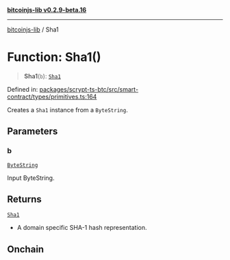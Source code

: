 [**bitcoinjs-lib v0.2.9-beta.16**](../README.md)

***

[bitcoinjs-lib](../README.md) / Sha1

# Function: Sha1()

> **Sha1**(`b`): [`Sha1`](../type-aliases/Sha1.md)

Defined in: [packages/scrypt-ts-btc/src/smart-contract/types/primitives.ts:164](https://github.com/sCrypt-Inc/scrypt-btc-mono/blob/7d2760b2d3565565fcb011792878d3764e0701be/packages/scrypt-ts-btc/src/smart-contract/types/primitives.ts#L164)

Creates a `Sha1` instance from a `ByteString`.

## Parameters

### b

[`ByteString`](../type-aliases/ByteString.md)

Input ByteString.

## Returns

[`Sha1`](../type-aliases/Sha1.md)

- A domain specific SHA-1 hash representation.

## Onchain
